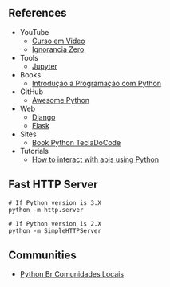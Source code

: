## References 
   - YouTube
      - [Curso em Video](https://www.youtube.com/user/cursosemvideo/featured)
      - [Ignorancia Zero](https://www.youtube.com/watch?v=lJjR906426o&list=PLfCKf0-awunOu2WyLe2pSD2fXUo795xRe)
   - Tools
      - [Jupyter](https://jupyter.org/)
   - Books
      - [Introdução a Programação com Python](https://python.nilo.pro.br/)
   - GitHub
	  - [Awesome Python](https://github.com/vinta/awesome-python)
   - Web
      - [Django](https://www.djangoproject.com/)
      - [Flask](http://flask.pocoo.org/)
   - Sites
      - [Book Python TeclaDoCode](https://python.tecladocode.com/)
   - Tutorials
      - [How to interact with apis using Python](https://blog.tecladocode.com/how-to-interact-with-apis-using-python/)

## Fast HTTP Server

    # If Python version is 3.X
    python -m http.server
    
    # If Python version is 2.X
    python -m SimpleHTTPServer

## Communities
- [Python Br Comunidades Locais](https://python.org.br/comunidades-locais/)


